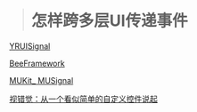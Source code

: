 > # 怎样跨多层UI传递事件

[YRUISignal](https://github.com/YueRuo/YRUISignal)

[BeeFramework](https://github.com/gavinkwoe/BeeFramework)

[MUKit_ MUSignal](https://github.com/Jeykit/MUKit/tree/42e0a7144058704418b82b2a43cf44fe5f60d04d/MUKit/Classes/MUSignal)


[视错觉：从一个看似简单的自定义控件说起](http://www.cnblogs.com/ludashi/p/4994520.html)